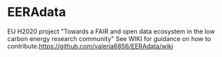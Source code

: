 # EERAdata
EU H2020 project "Towards a FAIR and open data ecosystem in the low carbon energy research community"
See WIKI for guidance on how to contribute.https://github.com/valeria6856/EERAdata/wiki
